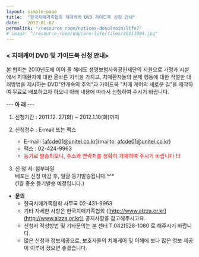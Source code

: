 ```yaml
---
layout: simple-page
title:  "한국치매가족협회 치매케어 DVD 가이드북 신청 안내"
date:   2012-01-07
permalink: "/resource_room/notices-dosolnoin/life7"
# image: "/resource_room/daycare-life/files/20111004.jpg"
---
```


### **< 치매케어 DVD 및 가이드북 신청 안내>**


본 협회는 2010년도에 이어 올 해에도 생명보험사회공헌재단의 지원으로 가정과 시설에서 치매환자에 대한 올바른 지식을 가지고, 치매환자들의 문제 행동에 대한 적절한 대처방법을 제시하는 DVD"안개속의 추억"과 가이드북 "치매 케어의 새로운 길"을 제작하여 무료로 배포하고자 하오니 아래 내용에 따라서 신청하여 주시기 바랍니다.

--- **아 래** ---

1. 신청기간 : 2011.12. 27(화) ~ 2012.1.10(화)까지
2. 신청접수 : E-mail 또는 팩스
    * E-mail: [afcde01@unitel.co.kr](mailto: afcde01@unitel.co.kr)
    * 팩스 : 02-424-9963
    * <span style="color: red;"> 등기로 발송되오니, 주소와 연락처를 정확히 기재하여 주시기 바랍니다 !!!</span>

3. 신 청 서: 첨부파일 <br>
    배포는 신청 마감 후, 일괄 등기발송됩니다.^^*  <br> (1월 중순 등기발송 예정입니다.)

* **문의** 
    * 한국치매가족협회 사무국 02-431-9963
    * 기타 자세한 사항은 한국치매가족협회 ([http://www.alzza.or.kr](http://www.alzza.or.kr)) 공지사항을 참고해주시고요.
    * 신청서 작성방법 및 기타문의는 본 센터 T.042)528-1080 로 해주시기 바랍니다.
    * 많은 신청과 정보제공으로, 보호자들의 치매케어 및 이해에 보다 많은 정보 제공이 이루어 졌으면 좋겠습니다.
